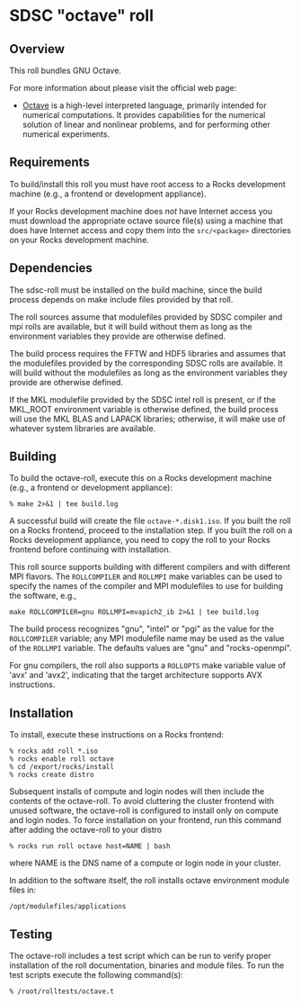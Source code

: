 # SDSC "octave" roll

## Overview

This roll bundles GNU Octave.

For more information about please visit the official web page:

- <a href="http://www.gnu.org/software/octave/" target="_blank">Octave</a> is a high-level interpreted language, primarily intended for numerical computations. It provides capabilities for the numerical solution of linear and nonlinear problems, and for performing other numerical experiments.


## Requirements

To build/install this roll you must have root access to a Rocks development
machine (e.g., a frontend or development appliance).

If your Rocks development machine does *not* have Internet access you must
download the appropriate octave source file(s) using a machine that does
have Internet access and copy them into the `src/<package>` directories on your
Rocks development machine.


## Dependencies

The sdsc-roll must be installed on the build machine, since the build process
depends on make include files provided by that roll.

The roll sources assume that modulefiles provided by SDSC compiler and mpi
rolls are available, but it will build without them as long as the environment
variables they provide are otherwise defined.

The build process requires the FFTW and HDF5 libraries and assumes that
the modulefiles provided by the corresponding SDSC rolls are available.
It will build without the modulefiles as long as the environment variables
they provide are otherwise defined.

If the MKL modulefile provided by the SDSC intel roll is present, or if the
MKL_ROOT environment variable is otherwise defined, the build process will use
the MKL BLAS and LAPACK libraries; otherwise, it will make use of whatever
system libraries are available.


## Building

To build the octave-roll, execute this on a Rocks development
machine (e.g., a frontend or development appliance):

```shell
% make 2>&1 | tee build.log
```

A successful build will create the file `octave-*.disk1.iso`.  If you built the
roll on a Rocks frontend, proceed to the installation step. If you built the
roll on a Rocks development appliance, you need to copy the roll to your Rocks
frontend before continuing with installation.

This roll source supports building with different compilers and with different
MPI flavors. The `ROLLCOMPILER` and `ROLLMPI` make variables can be used to
specify the names of the compiler and MPI modulefiles to use for building the
software, e.g.,

```shell
make ROLLCOMPILER=gnu ROLLMPI=mvapich2_ib 2>&1 | tee build.log
```

The build process recognizes "gnu", "intel" or "pgi" as the value for the
`ROLLCOMPILER` variable; any MPI modulefile name may be used as the value of
the `ROLLMPI` variable.  The defaults values are "gnu" and "rocks-openmpi".

For gnu compilers, the roll also supports a `ROLLOPTS` make variable value of
'avx' and 'avx2', indicating that the target architecture supports AVX instructions.


## Installation

To install, execute these instructions on a Rocks frontend:

```shell
% rocks add roll *.iso
% rocks enable roll octave 
% cd /export/rocks/install
% rocks create distro
```

Subsequent installs of compute and login nodes will then include the contents
of the octave-roll.  To avoid cluttering the cluster frontend with unused
software, the octave-roll is configured to install only on compute and
login nodes. To force installation on your frontend, run this command after
adding the octave-roll to your distro

```shell
% rocks run roll octave host=NAME | bash
```

where NAME is the DNS name of a compute or login node in your cluster.

In addition to the software itself, the roll installs octave environment
module files in:

```shell
/opt/modulefiles/applications
```


## Testing

The octave-roll includes a test script which can be run to verify proper
installation of the roll documentation, binaries and module files. To
run the test scripts execute the following command(s):

```shell
% /root/rolltests/octave.t 
```
